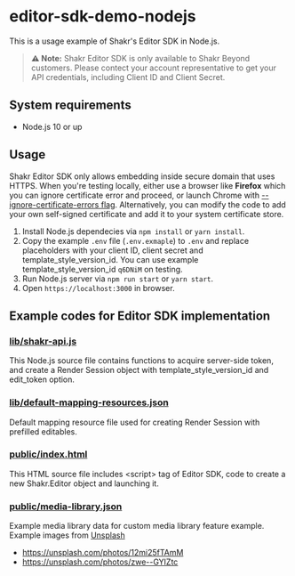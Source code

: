 # editor-sdk-demo-nodejs

This is a usage example of Shakr's Editor SDK in Node.js.

> **⚠️ Note:** Shakr Editor SDK is only available to Shakr Beyond customers. Please contect your account representative to get your API credentials, including Client ID and Client Secret.

## System requirements

- Node.js 10 or up


## Usage

Shakr Editor SDK only allows embedding inside secure domain that uses HTTPS. When you're testing locally, either use a browser like **Firefox** which you can ignore certificate error and proceed, or launch Chrome with [--ignore-certificate-errors flag](https://superuser.com/a/1036062). Alternatively, you can modify the code to add your own self-signed certificate and add it to your system certificate store.

1. Install Node.js dependecies via `npm install` or `yarn install`.
1. Copy the example `.env` file (`.env.exmaple`) to `.env` and replace placeholders with your client ID, client secret and template\_style\_version\_id. You can use example template\_style\_version\_id `q6DNiM` on testing.
1. Run Node.js server via `npm run start` or `yarn start`.
1. Open `https://localhost:3000` in browser.


## Example codes for Editor SDK implementation

### [lib/shakr-api.js](lib/shakr-api.js)

This Node.js source file contains functions to acquire server-side token, and create a Render Session object with template\_style\_version\_id and edit\_token option.

### [lib/default-mapping-resources.json](lib/default-mapping-resources.json)

Default mapping resource file used for creating Render Session with prefilled editables.

### [public/index.html](public/index.html)

This HTML source file includes \<script\> tag of Editor SDK, code to create a new Shakr.Editor object and launching it.

### [public/media-library.json](public/media-library.json)

Example media library data for custom media library feature example.
Example images from [Unsplash](unsplash.com)
- https://unsplash.com/photos/12mi25fTAmM
- https://unsplash.com/photos/zwe--GYIZtc